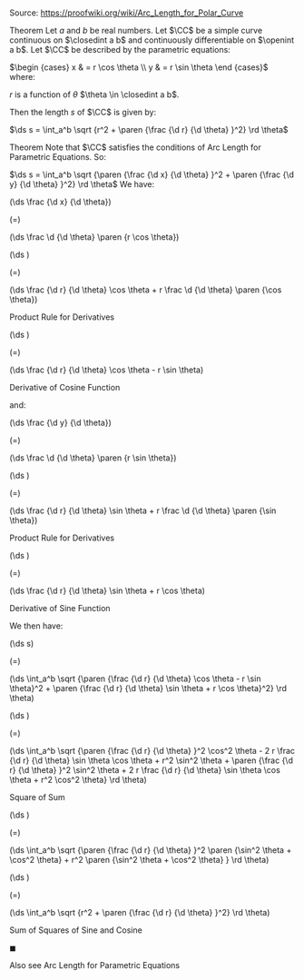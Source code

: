 # 

Source: https://proofwiki.org/wiki/Arc_Length_for_Polar_Curve

Theorem
Let $a$ and $b$ be real numbers.
Let $\CC$ be a simple curve continuous on $\closedint a b$ and continuously differentiable on $\openint a b$.
Let $\CC$ be described by the parametric equations:

$\begin {cases}
x & = r \cos \theta \\
y & = r \sin \theta
\end {cases}$
where:

$r$ is a function of $\theta$
$\theta \in \closedint a b$.

Then the length $s$ of $\CC$ is given by:

$\ds s = \int_a^b \sqrt {r^2 + \paren {\frac {\d r} {\d \theta} }^2} \rd \theta$


Theorem
Note that $\CC$ satisfies the conditions of Arc Length for Parametric Equations.
So: 

$\ds s = \int_a^b \sqrt {\paren {\frac {\d x} {\d \theta} }^2 + \paren {\frac {\d y} {\d \theta} }^2} \rd \theta$
We have: 














\(\ds \frac {\d x} {\d \theta}\)

\(=\)







\(\ds \frac \d {\d \theta} \paren {r \cos \theta}\)




















\(\ds \)

\(=\)







\(\ds \frac {\d r} {\d \theta} \cos \theta + r \frac \d {\d \theta} \paren {\cos \theta}\)





Product Rule for Derivatives














\(\ds \)

\(=\)







\(\ds \frac {\d r} {\d \theta} \cos \theta - r \sin \theta\)





Derivative of Cosine Function



and:














\(\ds \frac {\d y} {\d \theta}\)

\(=\)







\(\ds \frac \d {\d \theta} \paren {r \sin \theta}\)




















\(\ds \)

\(=\)







\(\ds \frac {\d r} {\d \theta} \sin \theta + r \frac \d {\d \theta} \paren {\sin \theta}\)





Product Rule for Derivatives














\(\ds \)

\(=\)







\(\ds \frac {\d r} {\d \theta} \sin \theta + r \cos \theta\)





Derivative of Sine Function



We then have:














\(\ds s\)

\(=\)







\(\ds \int_a^b \sqrt {\paren {\frac {\d r} {\d \theta} \cos \theta - r \sin \theta}^2 + \paren {\frac {\d r} {\d \theta} \sin \theta + r \cos \theta}^2} \rd \theta\)




















\(\ds \)

\(=\)







\(\ds \int_a^b \sqrt {\paren {\frac {\d r} {\d \theta} }^2 \cos^2 \theta - 2 r \frac {\d r} {\d \theta} \sin \theta \cos \theta + r^2 \sin^2 \theta + \paren {\frac {\d r} {\d \theta} }^2 \sin^2 \theta + 2 r \frac {\d r} {\d \theta} \sin \theta \cos \theta + r^2 \cos^2 \theta} \rd \theta\)





Square of Sum














\(\ds \)

\(=\)







\(\ds \int_a^b \sqrt {\paren {\frac {\d r} {\d \theta} }^2 \paren {\sin^2 \theta + \cos^2 \theta} + r^2 \paren {\sin^2 \theta + \cos^2 \theta} } \rd \theta\)




















\(\ds \)

\(=\)







\(\ds \int_a^b \sqrt {r^2 + \paren {\frac {\d r} {\d \theta} }^2} \rd \theta\)





Sum of Squares of Sine and Cosine



$\blacksquare$


Also see
Arc Length for Parametric Equations




